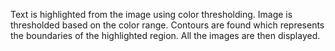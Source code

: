 Text is highlighted from the image using color thresholding. 
Image is thresholded based on the color range.
Contours are found which represents the boundaries of the highlighted region.
All the images are then displayed.
